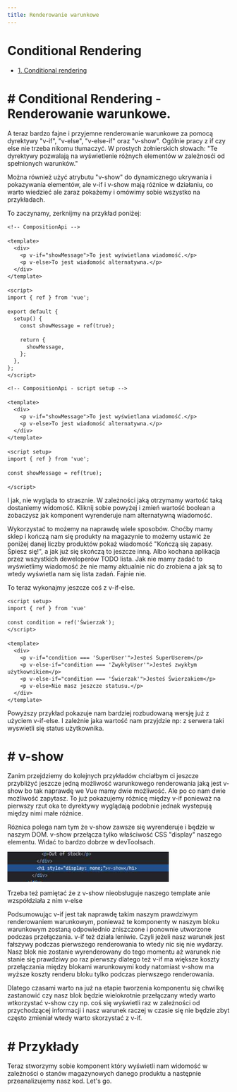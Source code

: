 ```yaml
---
title: Renderowanie warunkowe
---
```


<h1 class='text-white mb-10 mt-5 text-2xl uppercase text-center'>
  Conditional Rendering
</h1>

- [1. Conditional rendering](#1-options)

<TextBoxMD>
  <h1 class="text-2xl font-semibold">
    <span class='text-green-500 forn-bold'>#</span>  Conditional Rendering  - Renderowanie warunkowe.
  </h1>
  <p class='my-2'>
    A teraz bardzo fajne i przyjemne renderowanie warunkowe za pomocą dyrektywy "v-if", "v-else", "v-else-if" oraz "v-show". Ogólnie pracy z if czy else nie trzeba nikomu tłumaczyć. W prostych żołnierskich słowach: "Te dyrektywy pozwalają na wyświetlenie różnych elementów w zależnosći od spełnionych warunków."
  </p>
  <p class='my-2'>
     Można również użyć atrybutu "v-show" do dynamicznego ukrywania i pokazywania elementów, ale v-if i v-show mają różnice w działaniu, co warto wiedzieć ale zaraz pokażemy i omówimy sobie wszystko na przykładach.
  </p>
  <p class='my-2'>
    To zaczynamy, zerknijmy na przykład poniżej:
  </p>
</TextBoxMD>

<div class='flex justify-center flex-wrap'>

```vue
<!-- CompositionApi -->

<template>
  <div>
    <p v-if="showMessage">To jest wyświetlana wiadomość.</p>
    <p v-else>To jest wiadomość alternatywna.</p>
  </div>
</template>

<script>
import { ref } from 'vue';

export default {
  setup() {
    const showMessage = ref(true);

    return {
      showMessage,
    };
  },
};
</script>

```
```vue
<!-- CompositionApi - script setup -->

<template>
  <div>
    <p v-if="showMessage">To jest wyświetlana wiadomość.</p>
    <p v-else>To jest wiadomość alternatywna.</p>
  </div>
</template>

<script setup>
import { ref } from 'vue';

const showMessage = ref(true);

</script>

```

</div>

<IfExampleOne />

<TextBoxMD>
  <p class='my-2'>
    I jak, nie wygląda to strasznie. W zależności jaką otrzymamy wartość taką dostaniemy widomość. Kliknij sobie powyżej i zmień wartość boolean a zobaczysz jak komponent wyrenderuje nam alternatywną wiadomość. 
  </p>
  <p class='my-2'>
    Wykorzystać to możemy na naprawdę wiele sposobów. Choćby mamy sklep i kończą nam się produkty na magazynie to możemy ustawić że poniżej danej liczby produktów pokaż wiadomość "Kończą się zapasy. Śpiesz się!", a jak już się skończą to jeszcze inną. Albo kochana aplikacja przez wszystkich deweloperów TODO lista. Jak nie mamy zadać to wyświetlimy wiadomość że nie mamy aktualnie nic do zrobiena a jak są to wtedy wyświetla nam się lista zadań. Fajnie nie. 
  </p>
  <p>
    To teraz wykonajmy jeszcze coś z v-if-else.
  </p>
</TextBoxMD>

```vue 
<script setup>
import { ref } from 'vue'

const condition = ref('Świerzak');
</script>

<template>
  <div>
    <p v-if="condition === 'SuperUser'">Jesteś SuperUserem</p>
    <p v-else-if="condition === 'ZwykłyUser'">Jesteś zwykłym użytkownikiem</p>
    <p v-else-if="condition === 'Świerzak'">Jesteś Świerzakiem</p>
    <p v-else>Nie masz jeszcze statusu.</p>
  </div>
</template>
```

<TextBoxMD>
  <p class='my-2'>
    Powyższy przykład pokazuje nam bardziej rozbudowaną wersję już z użyciem v-if-else. I zależnie jaka wartość nam przyjdzie np: z serwera taki wyswietli się status użytkownika.  
  </p>
</TextBoxMD>

<TextBoxMD>
  <h1 class="text-2xl font-semibold">
    <span class='text-green-500 forn-bold'>#</span>  v-show
  </h1>
  <p class='my-2'>
    Zanim przejdziemy do kolejnych przykładów chciałbym ci jeszcze przybliżyć jeszcze jedną możliwość warunkowego renderowania jaką jest v-show bo tak naprawdę we Vue mamy dwie możliwość. Ale po co nam dwie możliwość zapytasz. To już pokazujemy różnicę między v-if ponieważ na pierwszy rzut oka te dyrektywy wyglądają podobnie jednak wystepują między nimi małe różnice.
  </p>
  <p class='my-2'>
    Róznica polega nam tym że v-show zawsze się wyrenderuje i będzie w naszym DOM. v-show przełącza tylko właściwość CSS "display" naszego elementu. Widać to bardzo dobrze w devToolsach.
  </p>

  <img class='w-[20%] mx-auto my-8' src="../../assets/images/if-devTools.jpg">

  <p class='my-2'>
    Trzeba też pamiętać że z v-show nieobsługuje naszego template anie wzspółdziała z nim v-else
  </p>
  <p class='my-2'> 
    Podsumowując v-if jest tak naprawdę takim naszym prawdziwym renderowaniem warunkowym, ponieważ te komponenty w naszym bloku warunkowym zostaną odpowiednio zniszczone i ponownie utworzone podczas przełączania. v-if też działa leniwie. Czyli jeżeli nasz warunek jest fałszywy podczas pierwszego renderowania to wtedy nic się nie wydarzy. Nasz blok nie zostanie wyrenderowany do tego momentu aż warunek nie stanie się prawdziwy po raz pierwszy dlatego też v-if ma większe koszty przełączania między blokami warunkowymi kody natomiast v-show ma wyższe koszty renderu bloku tylko podczas pierwszego renderowania. 
  </p>
  <p class='my-2'>
    Dlatego czasami warto na już na etapie tworzenia komponentu się chwilkę zastanowić czy nasz blok będzie wielokrotnie przełączany wtedy warto wtkorzystać v-show czy np. coś się wyświetli raz w zależności od przychodzącej informacji i nasz warunek raczej w czasie się nie będzie zbyt często zmieniał wtedy warto skorzystać z v-if.
  </p>

</TextBoxMD>



<TextBoxMD>
  <h1 class="text-2xl font-semibold">
    <span class='text-green-500 forn-bold'>#</span>  Przykłady
  </h1>
  <p class='my-2'>
    Teraz stworzymy sobie komponent który wyświetli nam widomość w zależności o stanów magazynowych danego produktu a następnie przeanalizujemy nasz kod. Let's go.
  </p>
</TextBoxMD>

<IfExampleTwo />